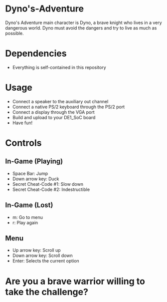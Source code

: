 # Dyno's-Adventure

Dyno's Adventure main character is Dyno, a brave knight who lives in a very dangerous world. Dyno must avoid the dangers and try to live as much as possible. 

# Dependencies
* Everything is self-contained in this repository

# Usage
* Connect a speaker to the auxiliary out channel
* Connect a native PS/2 keyboard through the PS/2 port
* Connect a display through the VGA port
* Build and upload to your DE1_SoC board
* Have fun! 

# Controls
## In-Game (Playing)
* Space Bar: Jump
* Down arrow key: Duck
* Secret Cheat-Code #1: Slow down
* Secret Cheat-Code #2: Indestructible
## In-Game (Lost)
* m: Go to menu
* r: Play again
## Menu
* Up arrow key: Scroll up
* Down arrow key: Scroll down
* Enter: Selects the current option


# Are you a brave warrior willing to take the challenge?
